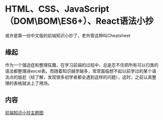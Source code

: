 # HTML、CSS、JavaScript（DOM\BOM\ES6+）、React语法小抄



或许是第一份中文版的前端知识小抄了，老外管这种叫Cheatsheet

## 缘起

作为一个强迫症和整理狂魔，在学习前端的过程中，总是忍不住把所有可以归类的语法都整理进excel表。而随着知识越学越多，常常面临想不起以前学过的某个语法点的尴尬（经了解，发现很多初学者都会遇到这样的问题），这时，之前认真整理的表格就派上了用场。

## 内容

[前端知识小抄主题图](./preview/layout-transparent.png)